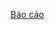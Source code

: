 [ Báo cáo](https://docs.google.com/document/d/1lcXwSDG0cEXyRfjW7hooc4M2X5Nenro9/edit?usp=sharing&ouid=107824453050391069735&rtpof=true&sd=true)

